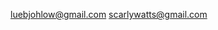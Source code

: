 luebjohlow@gmail.com
scarlywatts@gmail.com

<!---
Lueb/Lueb is a ✨ special ✨ repository because its `README.md` (this file) appears on your GitHub profile.
You can click the Preview link to take a look at your changes.
--->
